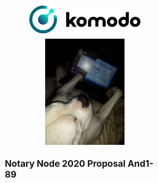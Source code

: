 <p align="center">
  <img width="350" src="Banner1.png" />


<p align="center">
  <img width="250" src="dog.jpg" />
  
  
# **Notary Node 2020 Proposal And1-89**
